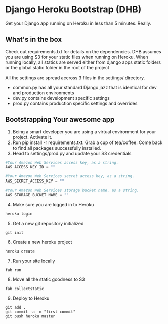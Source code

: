 # Django Heroku Bootstrap (DHB)

Get your Django app running on Heroku in less than 5 minutes. Really.

## What's in the box

Check out requirements.txt for details on the dependencies. DHB assumes you are using S3 for your static files when running on Heroku.
When running locally, all statics are served either from django apps static folders or the global static folder in the root of the project

All the settings are spread accross 3 files in the settings/ directory. 
* common.py has all your standard Django jazz that is identical for dev and production environments
* dev.py contains development specific settings 
* prod.py contains production specific settings and overrides

## Bootstrapping Your awesome app

1. Being a smart developer you are using a virtual environment for your project. Activate it.
2. Run pip install -r requirements.txt. Grab a cup of tea/coffee. Come back to find all packages successfully installed.
3. Head to settings/prod.py and update your S3 credentials

```python
#Your Amazon Web Services access key, as a string.
AWS_ACCESS_KEY_ID = ""

#Your Amazon Web Services secret access key, as a string.
AWS_SECRET_ACCESS_KEY = ""

#Your Amazon Web Services storage bucket name, as a string.
AWS_STORAGE_BUCKET_NAME = ""
```   

4. Make sure you are logged in to Heroku
```
heroku login
```
5. Get a new git repository initialized
```
git init
```   
6. Create a new heroku project
```
heroku create
```
7. Run your site locally
```
fab run
```
8. Move all the static goodness to S3
```
fab collectstatic
``` 
9. Deploy to Heroku
```
git add .
git commit -a -m "first commit"
git push heroku master
```


